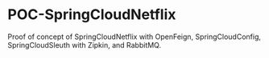 # POC-SpringCloudNetflix

Proof of concept of SpringCloudNetflix with OpenFeign, SpringCloudConfig, SpringCloudSleuth with Zipkin, and RabbitMQ.
